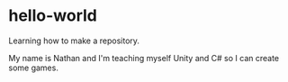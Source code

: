 # hello-world
Learning how to make a repository.

My name is Nathan and I'm teaching myself Unity and C# so I can create some games.
